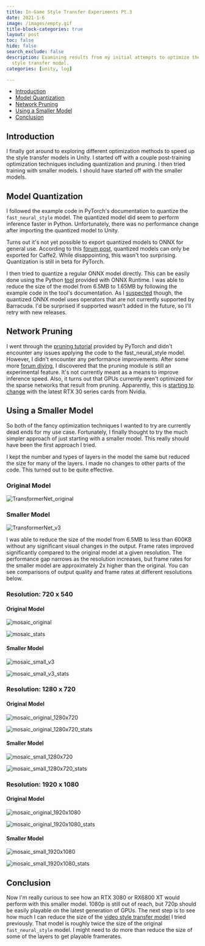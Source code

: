 ```yaml
---
title: In-Game Style Transfer Experiments Pt.3
date: 2021-1-6
image: /images/empty.gif
title-block-categories: true
layout: post
toc: false
hide: false
search_exclude: false
description: Examining results from my initial attempts to optimize the fast neural
  style transfer model.
categories: [unity, log]

---
```


* [Introduction](#introduction)
* [Model Quantization](#model-quantization)
* [Network Pruning](#network-pruning)
* [Using a Smaller Model](#using-a-smaller-model)
* [Conclusion](#conclusion)

## Introduction

I finally got around to exploring different optimization methods to speed up the style transfer models in Unity. I started off with a couple post-training optimization techniques including quantization and pruning. I then tried training with smaller models. I should have started off with the smaller models.

## Model Quantization

I followed the example code in PyTorch's documentation to quantize the `fast_neural_style` model. The quantized model did seem to perform inference faster in Python. Unfortunately, there was no performance change after importing the quantized model to Unity.

Turns out it's not yet possible to export quantized models to ONNX for general use. According to this [forum post](https://discuss.pytorch.org/t/onnx-export-of-quantized-model/76884/8), quantized models can only be exported for Caffe2. While disappointing, this wasn't too surprising. Quantization is still in beta for PyTorch.

I then tried to quantize a regular ONNX model directly. This can be easily done using the Python [tool](https://github.com/microsoft/onnxruntime/blob/master/onnxruntime/python/tools/quantization/README.md) provided with ONNX Runtime. I was able to reduce the size of the model from 6.5MB to 1.65MB by following the example code in the tool's documentation. As I [suspected](../part-2/#conclusion) though, the quantized ONNX model uses operators that are not currently supported by Barracuda. I'd be surprised if supported wasn't added in the future, so I'll retry with new releases.

## Network Pruning

I went through the [pruning tutorial](https://pytorch.org/tutorials/intermediate/pruning_tutorial.html#remove-pruning-re-parametrization) provided by PyTorch and didn't encounter any issues applying the code to the fast_neural_style model. However, I didn't encounter any performance improvements. After some more [forum diving](https://discuss.pytorch.org/t/weight-pruning-on-bert/83429/2), I discovered that the pruning module is still an experimental feature. It's not currently meant as a means to improve inference speed. Also, it turns out that GPUs currently aren't optimized for the sparse networks that result from pruning. Apparently, this is [starting to change](https://timdettmers.com/2020/09/07/which-gpu-for-deep-learning/#Additional_Considerations_for_Ampere_RTX_30_Series) with the latest RTX 30 series cards from Nvidia.

## Using a Smaller Model

So both of the fancy optimization techniques I wanted to try are currently dead ends for my use case. Fortunately, I finally thought to try the much simpler approach of just starting with a smaller model. This really should have been the first approach I tried. 

I kept the number and types of layers in the model the same but reduced the size for many of the layers. I made no changes to other parts of the code. This turned out to be quite effective. 

### Original Model

![TransformerNet_original](./images/TransformerNet_original.png)

### Smaller Model

![TransformerNet_v3](./images/TransformerNet_v3.png)

I was able to reduce the size of the model from 6.5MB to less than 600KB without any significant visual changes in the output. Frame rates improved significantly compared to the original model at a given resolution. The performance gap narrows as the resolution increases, but frame rates for the smaller model are approximately 2x higher than the original. You can see comparisons of output quality and frame rates at different resolutions below.

### Resolution: 720 x 540

#### Original Model

![mosaic_original](./images/mosaic_original.png)

![mosaic_stats](./images/mosaic_stats.gif)

#### Smaller Model

![mosaic_small_v3](./images/mosaic_small_v3.png)

![mosaic_small_v3_stats](./images/mosaic_small_v3_stats.gif)



### Resolution: 1280 x 720

#### Original Model

![mosaic_original_1280x720](./images/mosaic_original_1280x720.png)



![mosaic_original_1280x720_stats](./images/mosaic_original_1280x720_stats.gif)

#### Smaller Model

![mosaic_small_1280x720](./images/mosaic_small_1280x720.png)

![mosaic_small_1280x720_stats](./images/mosaic_small_1280x720_stats.gif)

### Resolution: 1920 x 1080

#### Original Model

![mosaic_original_1920x1080](./images/mosaic_original_1920x1080.png)

![mosaic_original_1920x1080_stats](./images/mosaic_original_1920x1080_stats.gif)

#### Smaller Model

![mosaic_small_1920x1080](./images/mosaic_small_1920x1080.png)

![mosaic_small_1920x1080_stats](./images/mosaic_small_1920x1080_stats.gif)



## Conclusion

Now I'm really curious to see how an RTX 3080 or RX6800 XT would perform with this smaller model. 1080p is still out of reach, but 720p should be easily playable on the latest generation of GPUs. The next step is to see how much I can reduce the size of the [video style transfer model](https://github.com/OndrejTexler/Few-Shot-Patch-Based-Training) I tried previously. That model is roughly twice the size of the original `fast_neural_style` model. I might need to do more than reduce the size of some of the layers to get playable framerates.
